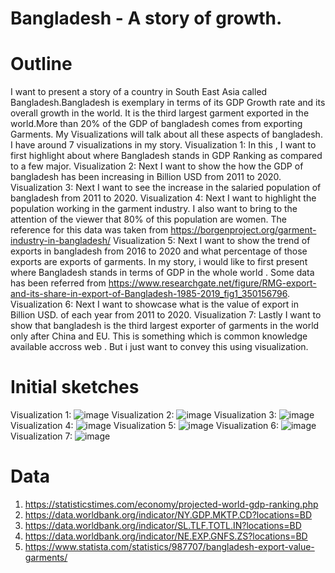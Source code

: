 # Bangladesh - A story of growth.

# Outline
I want to present a story of a country in South East Asia called Bangladesh.Bangladesh is exemplary in terms of its GDP Growth rate and its overall growth in the world. It is the third largest garment exported in the world.More than 20% of the GDP of bangladesh comes from exporting Garments. My Visualizations will talk about all these aspects of bangladesh.
I have around 7 visualizations in my story. 
Visualization 1: In this , I want to first highlight about where Bangladesh stands in GDP Ranking as compared to a few major.
Visualization 2: Next I want to show the how the GDP of bangladesh has been increasing in Billion USD from 2011 to 2020.
Visualization 3: Next I want to see the increase in the salaried population of bangladesh from 2011 to 2020.
Visualization 4: Next I want to highlight the population working in the garment industry. I also want to bring to the attention of the viewer that 80% of this population are women. The reference for this data was taken from https://borgenproject.org/garment-industry-in-bangladesh/
Visualization 5: Next I want to show the trend of exports in bangladesh from 2016 to 2020 and what percentage of those exports are exports of garments.
In my story, i would like to first present where Bangladesh stands in terms of GDP in the whole world . Some data has been referred from https://www.researchgate.net/figure/RMG-export-and-its-share-in-export-of-Bangladesh-1985-2019_fig1_350156796.
Visualization 6:  Next I want to showcase what is the value of export in Billion USD. of each year from 2011 to 2020.
Visualization 7: Lastly I want to show that bangladesh is the third largest exporter of garments in the world only after China and EU. This is something which is common knowledge available accross web . But i just want to convey this using visualization.

# Initial sketches
Visualization 1:
![image](https://user-images.githubusercontent.com/92895925/141526722-c013224a-f415-49c0-ac14-5f4bb540d975.png)
Visualization 2:
![image](https://user-images.githubusercontent.com/92895925/141210048-f5fc5c53-daeb-4c42-a80f-d6e0c74658ea.png)
Visualization 3:
![image](https://user-images.githubusercontent.com/92895925/141526772-75a44fd4-e250-4498-ae5c-00ac37f79cb5.png)
Visualization 4:
![image](https://user-images.githubusercontent.com/92895925/141526807-b0385773-86bb-4966-b748-a947d4b6ec57.png)
Visualization 5:
![image](https://user-images.githubusercontent.com/92895925/141526838-4d3f2219-ffca-4a58-8652-2bcd4a9ad82d.png)
Visualization 6:
![image](https://user-images.githubusercontent.com/92895925/141526879-d19d1754-5563-46ee-a8b9-0625f428227a.png)
Visualization 7:
![image](https://user-images.githubusercontent.com/92895925/141526905-d09cb4ae-af5a-4bb4-9f61-8ebbd56a7229.png)

# Data
1. https://statisticstimes.com/economy/projected-world-gdp-ranking.php
2. https://data.worldbank.org/indicator/NY.GDP.MKTP.CD?locations=BD
3. https://data.worldbank.org/indicator/SL.TLF.TOTL.IN?locations=BD
4. https://data.worldbank.org/indicator/NE.EXP.GNFS.ZS?locations=BD
5. https://www.statista.com/statistics/987707/bangladesh-export-value-garments/
